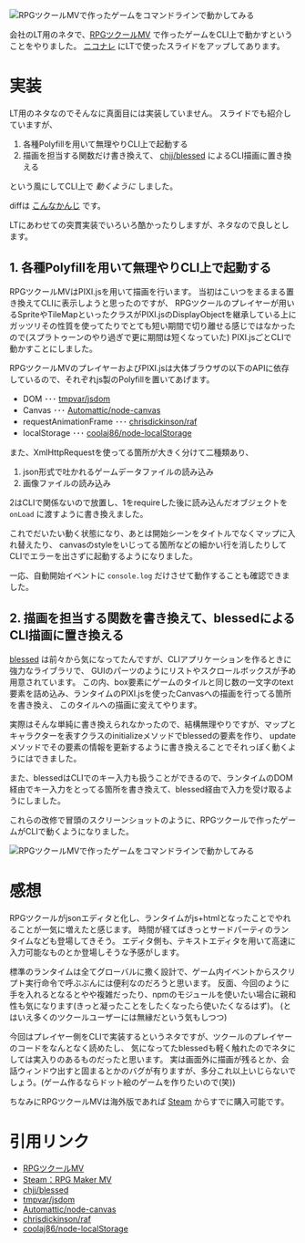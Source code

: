 <!--
title: RPGツクールMVで作ったゲームをコマンドラインで動かしてみる
date:  2015-11-xx 12:00
categories: [RPGツクールMV,JavaScript]
-->


![RPGツクールMVで作ったゲームをコマンドラインで動かしてみる](http://manaten.net/wp-content/uploads/2015/11/rpgcli.gif)

会社のLT用のネタで、[RPGツクールMV](https://tkool.jp/mv/) で作ったゲームをCLI上で動かすということをやりました。
[ニコナレ](http://niconare.nicovideo.jp/watch/kn696) にLTで使ったスライドをアップしてあります。

<!-- more -->

# 実装

LT用のネタなのでそんなに真面目には実装していません。
スライドでも紹介していますが、

1. 各種Polyfillを用いて無理やりCLI上で起動する
2. 描画を担当する関数だけ書き換えて、 [chjj/blessed](https://github.com/chjj/blessed) によるCLI描画に置き換える

という風にしてCLI上で *動くように* しました。

diffは [こんなかんじ](https://github.com/manaten/rpgclitest/compare/initial...master?w=) です。

LTにあわせての突貫実装でいろいろ酷かったりしますが、ネタなので良しとします。


## 1. 各種Polyfillを用いて無理やりCLI上で起動する

RPGツクールMVはPIXI.jsを用いて描画を行います。
当初はこいつをまるまる置き換えてCLIに表示しようと思ったのですが、
RPGツクールのプレイヤーが用いるSpriteやTileMapといったクラスがPIXI.jsのDisplayObjectを継承している上に
ガッツリその性質を使ってたりでとても短い期間で切り離せる感じではなかったので(スプラトゥーンのやり過ぎで更に期間は短くなっていた)
PIXI.jsごとCLIで動かすことにしました。

RPGツクールMVのプレイヤーおよびPIXI.jsは大体ブラウザの以下のAPIに依存しているので、それぞれjs製のPolyfillを置いてあげます。

- DOM ･･･ [tmpvar/jsdom](https://github.com/tmpvar/jsdom)
- Canvas ･･･ [Automattic/node-canvas](https://github.com/Automattic/node-canvas)
- requestAnimationFrame ･･･ [chrisdickinson/raf](https://github.com/chrisdickinson/raf)
- localStorage ･･･ [coolaj86/node-localStorage](https://github.com/coolaj86/node-localStorage)

また、XmlHttpRequestを使ってる箇所が大きく分けて二種類あり、

1. json形式で吐かれるゲームデータファイルの読み込み
2. 画像ファイルの読み込み

2はCLIで関係ないので放置し、1をrequireした後に読み込んだオブジェクトを `onLoad` に渡すように書き換えました。

これでだいたい動く状態になり、あとは開始シーンをタイトルでなくマップに入れ替えたり、 canvasのstyleをいじってる箇所などの細かい行を消したりしてCLIでエラーを出さずに起動するようになりました。

一応、自動開始イベントに `console.log` だけさせて動作することも確認できました。

## 2. 描画を担当する関数を書き換えて、blessedによるCLI描画に置き換える

[blessed](https://github.com/chjj/blessed) は前々から気になってたんですが、CLIアプリケーションを作るときに強力なライブラリで、
GUIのパーツのようにリストやスクロールボックスが予め用意されています。
この内、box要素にゲームのタイルと同じ数の一文字のtext要素を詰め込み、ランタイムのPIXI.jsを使ったCanvasへの描画を行ってる箇所を書き換え、
このタイルへの描画に変えてやります。

実際はそんな単純に書き換えられなかったので、結構無理やりですが、マップとキャラクターを表すクラスのinitializeメソッドでblessedの要素を作り、
updateメソッドでその要素の情報を更新するように書き換えることでそれっぽく動くようにはできました。

また、blessedはCLIでのキー入力も扱うことができるので、ランタイムのDOM経由でキー入力をとってる箇所を書き換えて、blessed経由で入力を受け取るようにしました。

これらの改修で冒頭のスクリーンショットのように、RPGツクールで作ったゲームがCLIで動くようになりました。

![RPGツクールMVで作ったゲームをコマンドラインで動かしてみる](http://manaten.net/wp-content/uploads/2015/11/rpgcli.gif)


# 感想

RPGツクールがjsonエディタと化し、ランタイムがjs+htmlとなったことでやれることが一気に増えたと感じます。
時間が経てばきっとサードパーティのランタイムなども登場してきそう。
エディタ側も、テキストエディタを用いて高速に入力可能なものとか登場しそうな予感がします。

標準のランタイムは全てグローバルに撒く設計で、ゲーム内イベントからスクリプト実行命令で呼ぶぶんには便利なのだろうと思います。
反面、今回のように手を入れるとなるとやや複雑だったり、npmのモジュールを使いたい場合に親和性も気になります(きっと凝ったことをしたくなったら使いたくなるはず)。
(とはいえ多くのツクールユーザーには無縁だという気もしつつ)

今回はプレイヤー側をCLIで実装するというネタですが、ツクールのプレイヤーのコードをなんとなく読めたし、
気になってたblessedも軽く触れたのでネタにしては実入りのあるものだったと思います。
実は画面外に描画が残るとか、会話ウィンドウ出すと固まるとかのバグが有りますが、多分これ以上いじらないでしょう。(ゲーム作るならドット絵のゲームを作りたいので(笑))

ちなみにRPGツクールMVは海外版であれば [Steam](http://store.steampowered.com/app/363890/?l=japanese) からすでに購入可能です。


# 引用リンク

- [RPGツクールMV](https://tkool.jp/mv/)
- [Steam：RPG Maker MV](http://store.steampowered.com/app/363890/?l=japanese)
- [chjj/blessed](https://github.com/chjj/blessed)
- [tmpvar/jsdom](https://github.com/tmpvar/jsdom)
- [Automattic/node-canvas](https://github.com/Automattic/node-canvas)
- [chrisdickinson/raf](https://github.com/chrisdickinson/raf)
- [coolaj86/node-localStorage](https://github.com/coolaj86/node-localStorage)
